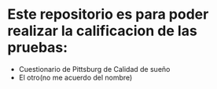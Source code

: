 # Este repositorio es para poder realizar la calificacion de las pruebas:
 - Cuestionario de Pittsburg de Calidad de sueño
 - El otro(no me acuerdo del nombre) 
